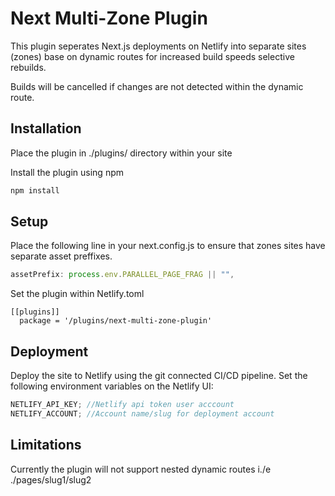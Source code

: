 # Next Multi-Zone Plugin

This plugin seperates Next.js deployments on Netlify into separate sites (zones) base on dynamic routes for increased build speeds selective rebuilds.

Builds will be cancelled if changes are not detected within the dynamic route.

## Installation

Place the plugin in ./plugins/ directory within your site

Install the plugin using npm

```bash
npm install
```

## Setup

Place the following line in your next.config.js to ensure that zones sites have separate asset preffixes.

```javascript
assetPrefix: process.env.PARALLEL_PAGE_FRAG || "",
```

Set the plugin within Netlify.toml

```
[[plugins]]
  package = '/plugins/next-multi-zone-plugin'
```

## Deployment

Deploy the site to Netlify using the git connected CI/CD pipeline. Set the following environment variables on the Netlify UI:

```javascript
NETLIFY_API_KEY; //Netlify api token user acccount
NETLIFY_ACCOUNT; //Account name/slug for deployment account
```

## Limitations

Currently the plugin will not support nested dynamic routes i./e ./pages/slug1/slug2
